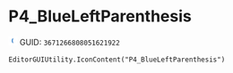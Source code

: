 # P4_BlueLeftParenthesis
![](/img/P4_BlueLeftParenthesis.png)
GUID: `3671266808051621922`
```
EditorGUIUtility.IconContent("P4_BlueLeftParenthesis")
```
